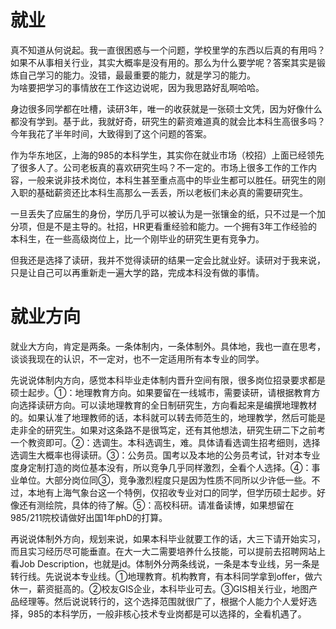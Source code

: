 # 就业
真不知道从何说起。我一直很困惑与一个问题，学校里学的东西以后真的有用吗？如果不从事相关行业，其实大概率是没有用的。那么为什么要学呢？答案其实是锻炼自己学习的能力。没错，最最重要的能力，就是学习的能力。<br/>
为啥要把学习的事情放在工作这边说呢，因为我思路好乱啊哈哈。<br/>

身边很多同学都在吐槽，读研3年，唯一的收获就是一张硕士文凭，因为好像什么都没有学到。基于此，我就好奇，研究生的薪资难道真的就会比本科生高很多吗？今年我花了半年时间，大致得到了这个问题的答案。<br/>

作为华东地区，上海的985的本科学生，其实你在就业市场（校招）上面已经领先了很多人了。公司老板真的喜欢研究生吗？不一定的。市场上很多工作的工作内容，一般来说非技术岗位，本科生甚至重点高中的毕业生都可以胜任。研究生的刚入职的基础薪资还比本科生高那么一丢丢，所以老板们未必真的需要研究生。<br/>

一旦丢失了应届生的身份，学历几乎可以被认为是一张镶金的纸，只不过是一个加分项，但是不是主导的。社招，HR更看重经验和能力。一个拥有3年工作经验的本科生，在一些高级岗位上，比一个刚毕业的研究生更有竞争力。<br/>

但我还是选择了读研，我并不觉得读研的结果一定会比就业好。读研对于我来说，只是让自己可以再重新走一遍大学的路，完成本科没有做的事情。

# 就业方向
就业大方向，肯定是两条。一条体制内，一条体制外。具体地，我也一直在思考，谈谈我现在的认识，不一定对，也不一定适用所有本专业的同学。

先说说体制内方向，感觉本科毕业走体制内晋升空间有限，很多岗位招录要求都是硕士起步。①：地理教育方向。如果要留在一线城市，需要读研，请根据教育方向选择读研方向。可以读地理教育的全日制研究生，方向看起来是编撰地理教材的。如果认准了地理教师的话，本科就可以转去师范生的，地理教学，然后可能是走非全的研究生。如果对这条路不是很笃定，还有其他想法，研究生研二下之前考一个教资即可。②：选调生。本科选调生，难。具体请看选调生招考细则，选择选调生大概率也得读研。③：公务员。国考以及本地的公务员考试，针对本专业度身定制打造的岗位基本没有，所以竞争几乎同样激烈，全看个人选择。④：事业单位。大部分岗位同③，竞争激烈程度只是因为性质不同所以少许低一些。不过，本地有上海气象台这一个特例，仅招收专业对口的同学，但学历硕士起步。好像还有测绘院，具体的待了解。⑤：高校科研。请准备读博，如果想留在985/211院校请做好出国1年phD的打算。

再说说体制外方向，规划来说，如果本科毕业就要工作的话，大三下请开始实习，而且实习经历尽可能垂直。在大一大二需要培养什么技能，可以提前去招聘网站上看Job Description，也就是jd。体制外分两条线说，一条是本专业线，另一条是转行线。先说说本专业线。①地理教育。机构教育，有本科同学拿到offer，做六休一，薪资挺高的。②校友GIS企业，本科毕业可去。③GIS相关行业，地图产品经理等。然后说说转行的，这个选择范围就很广了，根据个人能力个人爱好选择，985的本科学历，一般非核心技术专业岗都是可以选择的，全看机遇了。
